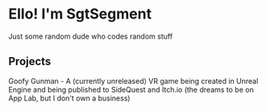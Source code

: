 # Ello! I'm SgtSegment
Just some random dude who codes random stuff

## Projects
Goofy Gunman - A (currently unreleased) VR game being created in Unreal Engine and being published to SideQuest and Itch.io (the dreams to be on App Lab, but I don't own a business)
<!---
SgtSegment/SgtSegment is a ✨ special ✨ repository because its `README.md` (this file) appears on your GitHub profile.
You can click the Preview link to take a look at your changes.
--->
